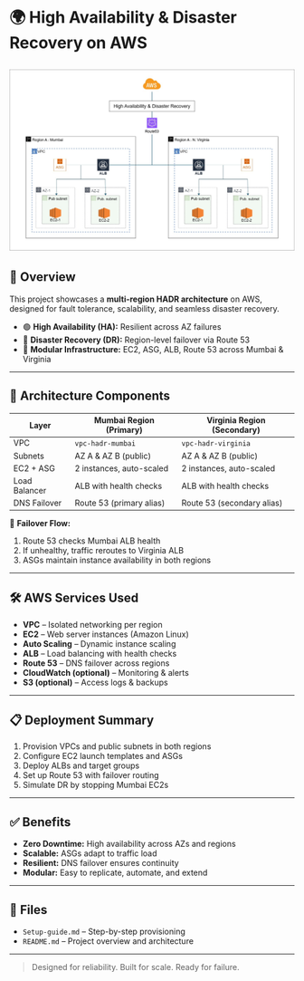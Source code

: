 # 🌍 High Availability & Disaster Recovery on AWS


![HADR Infrastructure Diagram](Doc/Images/HADR-Infrastructure-diagram.jpg)
---

## 🚀 Overview

This project showcases a **multi-region HADR architecture** on AWS, designed for fault tolerance, scalability, and seamless disaster recovery.

- 🟢 **High Availability (HA):** Resilient across AZ failures
- 🔁 **Disaster Recovery (DR):** Region-level failover via Route 53
- 🧱 **Modular Infrastructure:** EC2, ASG, ALB, Route 53 across Mumbai & Virginia

---  

## 🧩 Architecture Components

| Layer         | Mumbai Region (Primary)  | Virginia Region (Secondary) |
| ------------- | ------------------------ | --------------------------- |
| VPC           | `vpc-hadr-mumbai`        | `vpc-hadr-virginia`         |
| Subnets       | AZ A & AZ B (public)     | AZ A & AZ B (public)        |
| EC2 + ASG     | 2 instances, auto-scaled | 2 instances, auto-scaled    |
| Load Balancer | ALB with health checks   | ALB with health checks      |
| DNS Failover  | Route 53 (primary alias) | Route 53 (secondary alias)  |

📌 **Failover Flow:**
1. Route 53 checks Mumbai ALB health
2. If unhealthy, traffic reroutes to Virginia ALB
3. ASGs maintain instance availability in both regions

---

## 🛠️ AWS Services Used

- **VPC** – Isolated networking per region
- **EC2** – Web server instances (Amazon Linux)
- **Auto Scaling** – Dynamic instance scaling
- **ALB** – Load balancing with health checks
- **Route 53** – DNS failover across regions
- **CloudWatch (optional)** – Monitoring & alerts
- **S3 (optional)** – Access logs & backups

---

## 📋 Deployment Summary

1. Provision VPCs and public subnets in both regions
2. Configure EC2 launch templates and ASGs
3. Deploy ALBs and target groups
4. Set up Route 53 with failover routing
5. Simulate DR by stopping Mumbai EC2s

---

## ✅ Benefits

- **Zero Downtime:** High availability across AZs and regions
- **Scalable:** ASGs adapt to traffic load
- **Resilient:** DNS failover ensures continuity
- **Modular:** Easy to replicate, automate, and extend

---

## 📁 Files

- `Setup-guide.md` – Step-by-step provisioning
- `README.md` – Project overview and architecture

---

> Designed for reliability. Built for scale. Ready for failure.